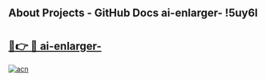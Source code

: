 ## About Projects - GitHub Docs ai-enlarger- !5uy6l

# <h2><a href="https://andorid.site?title=ai-enlarger-&ref=14PRO">🔗👉 🔴 ai-enlarger-</a></h2>

[![acn](https://github.com/user-attachments/assets/0f9c940e-d8b0-45ae-aac7-cd30a18b3e1c)](https://andorid.site?title=ai-enlarger-&ref=14PRO)

